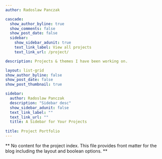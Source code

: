 ```yaml
---
author: Radoslaw Panczak

cascade:
  show_author_byline: true
  show_comments: false
  show_post_date: false
  sidebar:
    show_sidebar_adunit: true
    text_link_label: View all projects
    text_link_url: /project/

description: Projects & themes I have been working on.

layout: list-grid
show_author_byline: false
show_post_date: false
show_post_thumbnail: true

sidebar:
  author: Radoslaw Panczak
  description: "Sidebar desc"
  show_sidebar_adunit: false
  text_link_label: ""
  text_link_url: ""
  title: A Sidebar for Your Projects
  
title: Project Portfolio
---
```


** No content for the project index. This file provides front matter for the blog including the layout and boolean options. **
